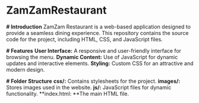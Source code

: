 # ZamZamRestaurant

**# Introduction**
ZamZam Restaurant is a web-based application designed to provide a seamless dining experience. This repository contains the source code for the project, including HTML, CSS, and JavaScript files.

**# Features**
**User Interface:** A responsive and user-friendly interface for browsing the menu.
**Dynamic Content:** Use of JavaScript for dynamic updates and interactive elements.
**Styling:** Custom CSS for an attractive and modern design.

**# Folder Structure**
**css/:** Contains stylesheets for the project.
**images/:** Stores images used in the website.
**js/:** JavaScript files for dynamic functionality.
**index.html: **The main HTML file.
